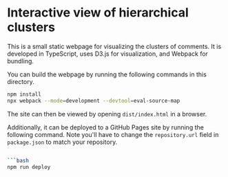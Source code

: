 # Interactive view of hierarchical clusters
This is a small static webpage for visualizing the clusters of comments.
It is developed in TypeScript, uses D3.js for visualization, and Webpack for bundling.

You can build the webpage by running the following commands in this directory.
```bash
npm install
npx webpack --mode=development --devtool=eval-source-map
```

The site can then be viewed by opening `dist/index.html` in a browser.

Additionally, it can be deployed to a GitHub Pages site by running the following command.
Note you'll have to change the `repository.url` field in `package.json` to match your repository.

```bash

```bash
npm run deploy
```